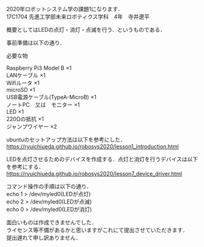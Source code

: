 2020年ロボットシステム学の課題1になります．                                      
17C1704 先進工学部未来ロボティクス学科　4年　寺井遼平

概要としてはLEDの点灯・消灯・点滅を行う．というものである．

事前準備は以下の通り．

必要な物

Raspberry Pi3 Model B ×1                                                 
LANケーブル ×1                                                            
Wifiルータ ×1                                                               
microSD ×1                                                                   
USB電源ケーブル(TypeA-MicroB) ×1                                             
ノートPC　又は　モニター ×1                                                  
LED ×1                                                                 
220Ωの抵抗 ×1                                                        
ジャンプワイヤー ×2                                                 


ubuntuのセットアップ方法は以下を参考にした．                                        
https://ryuichiueda.github.io/robosys2020/lesson1_introduction.html

LEDを点灯させるためのデバイスを作成する．点灯と消灯を行うデバイスは以下を参考にする．
https://ryuichiueda.github.io/robosys2020/lesson7_device_driver.html

コマンド操作の手順は以下の通り．                                         
echo 1 > /dev/myled0(LEDが点灯)                                       
echo 2 > /dev/myled0(LEDが点滅)                                             
echo 0 > /dev/myled0(LEDが消灯)                                             

面白いものは作成できませんでした．                                           
ライセンス等不備があるかと思いますがこれにて提出させていただきます．                
提出遅れて申し訳ありません．
